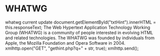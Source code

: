 # WHATWG
whatwg current update
document.getElementById("txtHint").innerHTML = this.responseText;
The Web Hypertext Application Technology Working Group (WHATWG) is a community of people interested in evolving HTML and related technologies. The WHATWG was founded by individuals from Apple, the Mozilla Foundation and Opera Software in 2004.
xmlhttp.open("GET", "gethint.php?q=" + str, true);
    	xmlhttp.send();
      
